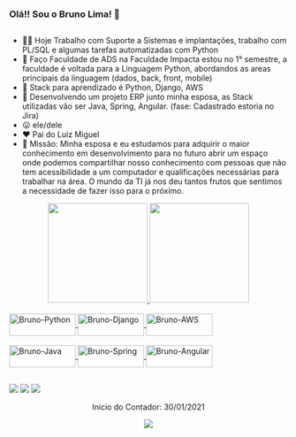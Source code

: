 ### Olá!! Sou o Bruno Lima! 👋
##

- 👨‍💻 Hoje Trabalho com Suporte a Sistemas e implantações, trabalho com PL/SQL e algumas tarefas automatizadas com Python
- 📖 Faço Faculdade de ADS na Faculdade Impacta estou no 1° semestre, a faculdade é voltada para a Linguagem Python,
      abordandos as areas principais da linguagem (dados, back, front, mobile)
- 📖 Stack para aprendizado é Python, Django, AWS
- 📖 Desenvolvendo um projeto ERP junto minha esposa, as Stack utilizadas vão ser Java, Spring, Angular. (fase: Cadastrado estoria no Jira)
- 😛 ele/dele
- ❤️ Pai do Luiz Miguel
- 🚀 Missão: Minha esposa e eu estudamos para adquirir o maior conhecimento em desenvolvimento para no futuro abrir um espaço onde podemos compartilhar nosso conhecimento com pessoas que não tem acessibilidade a um computador e qualificações necessárias para trabalhar na área. O mundo da TI já nos deu tantos frutos que sentimos a necessidade de fazer isso para o próximo.

<div align="center">
  <a href="https://github.com/brunolikma">
  <img height="180em" src="https://github-readme-stats-beryl.vercel.app/api?username=brunolikma&show_icons=true&theme=dark&include_all_commits=true&count_private=true"/>
  <img height="180em" src="https://github-readme-stats.vercel.app/api/top-langs/?username=brunolikma&layout=compact&langs_count=7&theme=dark"/>
</div>
  <div style="display: inline_block"><br>
  <img align="center" alt="Bruno-Python" height="40" width="120" src="https://img.shields.io/badge/Python-14354C?style=for-the-badge&logo=python&logoColor=white">
  <img align="center" alt="Bruno-Django" height="40" width="120" src="https://img.shields.io/badge/Django-092E20?style=for-the-badge&logo=django&logoColor=white">
  <img align="center" alt="Bruno-AWS" height="40" width="120" src="https://img.shields.io/badge/Amazon_AWS-232F3E?style=for-the-badge&logo=amazon-aws&logoColor=white">
</div>
  <div style="display: inline_block"><br>     
  <img align="center" alt="Bruno-Java" height="40" width="120" src="https://img.shields.io/badge/Java-ED8B00?style=for-the-badge&logo=java&logoColor=white">
  <img align="center" alt="Bruno-Spring" height="40" width="120" src="https://img.shields.io/badge/Spring-6DB33F?style=for-the-badge&logo=spring&logoColor=white">
  <img align="center" alt="Bruno-Angular" height="40" width="120" src="https://img.shields.io/badge/Angular-DD0031?style=for-the-badge&logo=angular&logoColor=white">
  
  ##
  
<div>
  <a href="https://instagram.com/brunols94" target="_blank"><img src="https://img.shields.io/badge/-Instagram-%23E4405F?style=for-the-badge&logo=instagram&logoColor=white" target="_blank"></a>
  <a href = "mailto:brunosssss@gmail.com"><img src="https://img.shields.io/badge/-Gmail-%23333?style=for-the-badge&logo=gmail&logoColor=white" target="_blank"></a>
  <a href="https://www.linkedin.com/in/brunolimadevsp" target="_blank"><img src="https://img.shields.io/badge/-LinkedIn-%230077B5?style=for-the-badge&logo=linkedin&logoColor=white" target="_blank"></a> 
</div>
        
<p align="center"> Inicio do Contador: 30/01/2021</p>
<p align="center">   <img alingn="center" src="https://profile-counter.glitch.me/brunolikma/count.svg" /></p>        

